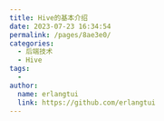 ```yaml
---
title: Hive的基本介绍
date: 2023-07-23 16:34:54
permalink: /pages/8ae3e0/
categories:
  - 后端技术
  - Hive
tags:
  - 
author: 
  name: erlangtui
  link: https://github.com/erlangtui
---
```

